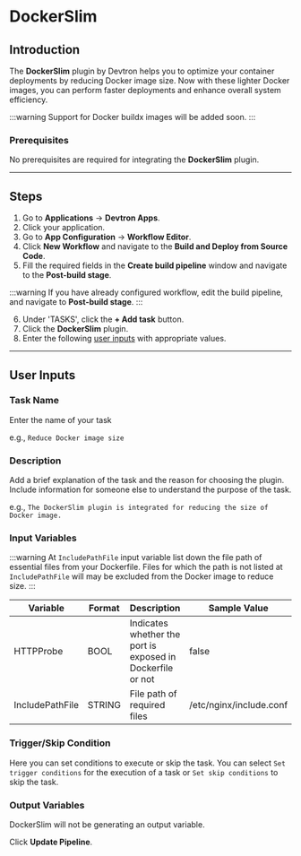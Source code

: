 # DockerSlim

## Introduction
The **DockerSlim** plugin by Devtron helps you to optimize your container deployments by reducing Docker image size. Now with these lighter Docker images, you can perform faster deployments and enhance overall system efficiency.

:::warning
Support for Docker buildx images will be added soon.
:::

### Prerequisites
No prerequisites are required for integrating the **DockerSlim** plugin.

---

## Steps
1. Go to **Applications** → **Devtron Apps**.
2. Click your application.
3. Go to **App Configuration** → **Workflow Editor**.
4. Click **New Workflow** and navigate to the **Build and Deploy from Source Code**.
5. Fill the required fields in the **Create build pipeline** window and navigate to the **Post-build stage**.

:::warning
If you have already configured workflow, edit the build pipeline, and navigate to **Post-build stage**.
:::

6. Under 'TASKS', click the **+ Add task** button.
7. Click the **DockerSlim** plugin.
8. Enter the following [user inputs](#user-inputs) with appropriate values.
---

## User Inputs

### Task Name
Enter the name of your task

e.g., `Reduce Docker image size`

### Description
Add a brief explanation of the task and the reason for choosing the plugin. Include information for someone else to understand the purpose of the task.

e.g., `The DockerSlim plugin is integrated for reducing the size of Docker image.`

### Input Variables

:::warning
At `IncludePathFile` input variable list down the file path of essential files from your Dockerfile. Files for which the path is not listed  at `IncludePathFile` will may be excluded from the Docker image to reduce size.
:::

| Variable                 | Format       | Description | Sample Value |
| ------------------------ | ------------ | ----------- | ------------ |
|   HTTPProbe              | BOOL         | Indicates whether the port is exposed in Dockerfile or not | false                         |
|   IncludePathFile        | STRING       | File path of required files            | /etc/nginx/include.conf       |

### Trigger/Skip Condition
Here you can set conditions to execute or skip the task. You can select `Set trigger conditions` for the execution of a task or `Set skip conditions` to skip the task.

### Output Variables
DockerSlim will not be generating an output variable.

Click **Update Pipeline**.



